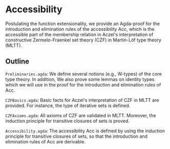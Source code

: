 # Accessibility

Postulating the function extensionality, we provide an Agda-proof for the introduction and elimination rules of the accessibility Acc, which is the accessible part of the membership relation in Aczel's interpretation of constructive Zermelo-Fraenkel set theory (CZF) in Martin-Löf type theory (MLTT).

## Outline

`Preliminaries.agda`:
We define several notions (e.g., W-types) of the core type theory. In addition, We also prove some lemmas on identity types which we will use in the proof for the introduction and elimination rules of Acc.

`CZFBasics.agda`:
Basic facts for Aczel's interpretation of CZF in MLTT are provided. For instance, the type of iterative sets is defined.

`CZFAxioms.agda`:
All axioms of CZF are validated in MLTT. Moreover, the induction principle for transitive closures of sets is proved.

`Accessibility.agda`:
The accessibility Acc is defined by using the induction principle for transitive closures of sets, so that the introduction and elimination rules of Acc are derivable.
